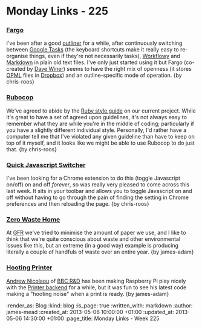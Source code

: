 Monday Links - 225
============

### [Fargo](http://fargo.io/)

I've been after a good [outliner](http://en.wikipedia.org/wiki/Outliner) for a while, after continuously switching between [Google Tasks](http://mail.google.com/tasks) (the keyboard shortcuts make it really easy to re-organise things, even if they're not necessarily tasks), [Workflowy](https://workflowy.com/) and [Markdown](http://daringfireball.net/projects/markdown/) in plain old text files. I've only just started using it but Fargo (co-created by [Dave Winer](http://scripting.com/)) seems to have the right mix of openness (it stores [OPML](http://en.wikipedia.org/wiki/OPML) files in [Dropbox](https://www.dropbox.com/)) and an outline-specific mode of operation. {by chris-roos}


### [Rubocop](https://github.com/bbatsov/rubocop)

We've agreed to abide by the [Ruby style guide](https://github.com/bbatsov/ruby-style-guide) on our current project. While it's great to have a set of agreed upon guidelines, it's not always easy to remember what they are while you're in the middle of coding; particularly if you have a slightly different individual style. Personally, I'd rather have a computer tell me that I've violated any given guideline than have to keep on top of it myself, and it looks like we might be able to use Rubocop to do just that. {by chris-roos}


### [Quick Javascript Switcher](https://chrome.google.com/webstore/detail/quick-javascript-switcher/geddoclleiomckbhadiaipdggiiccfje)

I've been looking for a Chrome extension to do this (toggle Javascript on/off) on and off *forever*, so was really very pleased to come across this last week. It sits in your toolbar and allows you to toggle Javascript on and off without having to go through the pain of finding the setting in Chrome preferences and then reloading the page. {by chris-roos}


### [Zero Waste Home](http://www.sfgate.com/homeandgarden/article/Zero-Waste-How-green-can-you-go-4453596.php)

At [GFR](/) we've tried to minimise the amount of paper we use, and I like to think that we're quite conscious about waste and other environmental issues like this, but an extreme (in a good way) example is producing literally a couple of handfuls of waste over an entire year. {by james-adam}


### [Hooting Printer](https://vimeo.com/63080261)

[Andrew Nicolaou](http://andrewnicolaou.co.uk/) of [BBC R&D](http://www.bbc.co.uk/rd) has been making Raspberry Pi play nicely with the [Printer backend](http://printer.exciting.io) for a while, but it was fun to see his latest code making a "hooting noise" when a print is ready. {by james-adam}



:render_as: Blog
:kind: blog
:is_page: true
:written_with: markdown
:author: james-mead
:created_at: 2013-05-06 10:00:00 +01:00
:updated_at: 2013-05-06 14:30:00 +01:00
:page_title: Monday Links - Week 225
